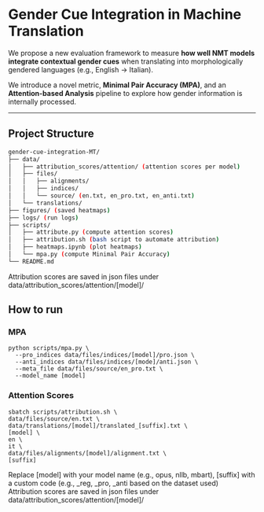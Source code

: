 # Gender Cue Integration in Machine Translation

We propose a new evaluation framework to measure **how well NMT models integrate contextual gender cues** when translating into morphologically gendered languages (e.g., English → Italian).

We introduce a novel metric, **Minimal Pair Accuracy (MPA)**, and an **Attention-based Analysis** pipeline to explore how gender information is internally processed.

---

## Project Structure
```bash
gender-cue-integration-MT/
├── data/
│   ├── attribution_scores/attention/ (attention scores per model)
│   ├── files/
│   │   ├── alignments/
│   │   ├── indices/
│   │   └── source/ (en.txt, en_pro.txt, en_anti.txt)
│   └── translations/
├── figures/ (saved heatmaps)
├── logs/ (run logs)
├── scripts/
│   ├── attribute.py (compute attention scores)
│   ├── attribution.sh (bash script to automate attribution)
│   ├── heatmaps.ipynb (plot heatmaps)
│   └── mpa.py (compute Minimal Pair Accuracy)
└── README.md
```

Attribution scores are saved in json files under data/attribution_scores/attention/[model]/



## How to run
### MPA
```shell
python scripts/mpa.py \
  --pro_indices data/files/indices/[model]/pro.json \
  --anti_indices data/files/indices/[mode]/anti.json \
  --meta_file data/files/source/en_pro.txt \
  --model_name [model]
```

  ### Attention Scores
  ```shell
  sbatch scripts/attribution.sh \
  data/files/source/en.txt \
  data/translations/[model]/translated_[suffix].txt \
  [model] \
  en \
  it \
  data/files/alignments/[model]/alignment.txt \
  [suffix]
  ```

Replace [model] with your model name (e.g., opus, nllb, mbart), [suffix] with a custom code (e.g., _reg, _pro, _anti based on the dataset used)
\
Attribution scores are saved in json files under data/attribution_scores/attention/[model]/


  
